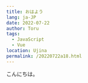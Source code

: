 ```yaml
---
title: おはよう
lang: ja-JP 
date: 2022-07-22
author: Toru
tags: 
  - JavaScript
  - Vue
location: Ujina
permalink: /20220722a18.html
---
```

こんにちは。
